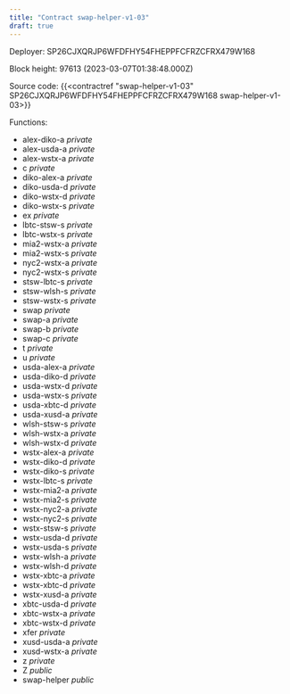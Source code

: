 ```yaml
---
title: "Contract swap-helper-v1-03"
draft: true
---
```

Deployer: SP26CJXQRJP6WFDFHY54FHEPPFCFRZCFRX479W168


 



Block height: 97613 (2023-03-07T01:38:48.000Z)

Source code: {{<contractref "swap-helper-v1-03" SP26CJXQRJP6WFDFHY54FHEPPFCFRZCFRX479W168 swap-helper-v1-03>}}

Functions:

* alex-diko-a _private_
* alex-usda-a _private_
* alex-wstx-a _private_
* c _private_
* diko-alex-a _private_
* diko-usda-d _private_
* diko-wstx-d _private_
* diko-wstx-s _private_
* ex _private_
* lbtc-stsw-s _private_
* lbtc-wstx-s _private_
* mia2-wstx-a _private_
* mia2-wstx-s _private_
* nyc2-wstx-a _private_
* nyc2-wstx-s _private_
* stsw-lbtc-s _private_
* stsw-wlsh-s _private_
* stsw-wstx-s _private_
* swap _private_
* swap-a _private_
* swap-b _private_
* swap-c _private_
* t _private_
* u _private_
* usda-alex-a _private_
* usda-diko-d _private_
* usda-wstx-d _private_
* usda-wstx-s _private_
* usda-xbtc-d _private_
* usda-xusd-a _private_
* wlsh-stsw-s _private_
* wlsh-wstx-a _private_
* wlsh-wstx-d _private_
* wstx-alex-a _private_
* wstx-diko-d _private_
* wstx-diko-s _private_
* wstx-lbtc-s _private_
* wstx-mia2-a _private_
* wstx-mia2-s _private_
* wstx-nyc2-a _private_
* wstx-nyc2-s _private_
* wstx-stsw-s _private_
* wstx-usda-d _private_
* wstx-usda-s _private_
* wstx-wlsh-a _private_
* wstx-wlsh-d _private_
* wstx-xbtc-a _private_
* wstx-xbtc-d _private_
* wstx-xusd-a _private_
* xbtc-usda-d _private_
* xbtc-wstx-a _private_
* xbtc-wstx-d _private_
* xfer _private_
* xusd-usda-a _private_
* xusd-wstx-a _private_
* z _private_
* Z _public_
* swap-helper _public_
